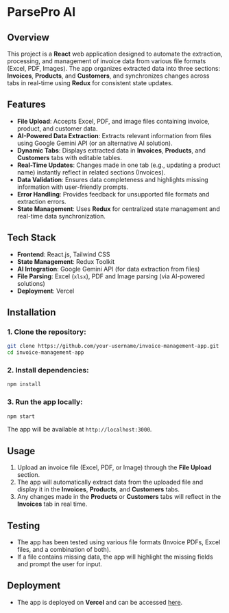 # ParsePro AI

## Overview
This project is a **React** web application designed to automate the extraction, processing, and management of invoice data from various file formats (Excel, PDF, Images). The app organizes extracted data into three sections: **Invoices**, **Products**, and **Customers**, and synchronizes changes across tabs in real-time using **Redux** for consistent state updates.

## Features
- **File Upload**: Accepts Excel, PDF, and image files containing invoice, product, and customer data.
- **AI-Powered Data Extraction**: Extracts relevant information from files using Google Gemini API (or an alternative AI solution).
- **Dynamic Tabs**: Displays extracted data in **Invoices**, **Products**, and **Customers** tabs with editable tables.
- **Real-Time Updates**: Changes made in one tab (e.g., updating a product name) instantly reflect in related sections (Invoices).
- **Data Validation**: Ensures data completeness and highlights missing information with user-friendly prompts.
- **Error Handling**: Provides feedback for unsupported file formats and extraction errors.
- **State Management**: Uses **Redux** for centralized state management and real-time data synchronization.

## Tech Stack
- **Frontend**: React.js, Tailwind CSS
- **State Management**: Redux Toolkit
- **AI Integration**: Google Gemini API (for data extraction from files)
- **File Parsing**: Excel (`xlsx`), PDF and Image parsing (via AI-powered solutions)
- **Deployment**: Vercel
## Installation

### 1. Clone the repository:
```bash
git clone https://github.com/your-username/invoice-management-app.git
cd invoice-management-app
```

### 2. Install dependencies:
```bash
npm install
```

### 3. Run the app locally:
```bash
npm start
```
The app will be available at `http://localhost:3000`.

## Usage

1. Upload an invoice file (Excel, PDF, or Image) through the **File Upload** section.
2. The app will automatically extract data from the uploaded file and display it in the **Invoices**, **Products**, and **Customers** tabs.
3. Any changes made in the **Products** or **Customers** tabs will reflect in the **Invoices** tab in real time.

## Testing
- The app has been tested using various file formats (Invoice PDFs, Excel files, and a combination of both).
- If a file contains missing data, the app will highlight the missing fields and prompt the user for input.

## Deployment
- The app is deployed on **Vercel** and can be accessed [here](https://parse-pro-ai.vercel.app/).


